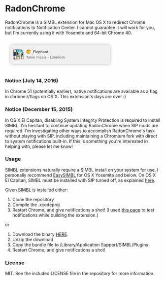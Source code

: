 # RadonChrome
RadonChrome is a SIMBL extension for Mac OS X to redirect Chrome notifications to Notification Center. I cannot guarantee it will work for you, but I'm currently using it with Yosemite and 64-bit Chrome 40.

![preview](preview.png)

### Notice (July 14, 2016)
In Chrome 51 (potentially earlier), native notifications are available as a flag in chrome://flags on OS X. This extension's days are over :)

### Notice (December 15, 2015)
In OS X El Capitan, disabling System Integrity Protection is required to install SIMBL. I'm hesitant to continue updating RadonChrome when SIP mods are required. I'm investigating other ways to accomplish RadonChrome's task without playing with SIP, including maintaining a Chromium fork with direct to system notifications built-in. If this is something you're interested in helping with, please let me know!

### Usage
SIMBL extensions naturally require a SIMBL install on your system for use. I personally recommend [EasySIMBL](https://github.com/norio-nomura/EasySIMBL) for OS X Yosemite and below. On OS X El Capitan, SIMBL must be installed with SIP turned off, as explained [here](https://github.com/norio-nomura/EasySIMBL/issues/26#issuecomment-117028426).

Given SIMBL is installed either:

1. Clone the repository
2. Compile the .xcodeproj
3. Restart Chrome, and give notifications a shot! (I used [this page](http://jsbin.com/ziwod/1/edit?html,js,output) to test notifications while building the extension.)

or

1. Download the binary [HERE](https://github.com/mathcolo/RadonChrome/releases/latest).
2. Unzip the download
3. Copy the bundle file to /Library/Application Support/SIMBL/Plugins
4. Restart Chrome, and give notifications a shot!

### License
MIT. See the included LICENSE file in the repository for more information.
